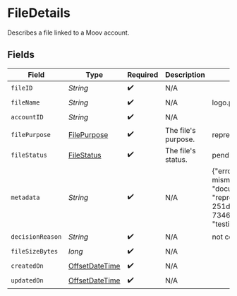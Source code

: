 # FileDetails

Describes a file linked to a Moov account.


## Fields

| Field                                                                                                                                                                                    | Type                                                                                                                                                                                     | Required                                                                                                                                                                                 | Description                                                                                                                                                                              | Example                                                                                                                                                                                  |
| ---------------------------------------------------------------------------------------------------------------------------------------------------------------------------------------- | ---------------------------------------------------------------------------------------------------------------------------------------------------------------------------------------- | ---------------------------------------------------------------------------------------------------------------------------------------------------------------------------------------- | ---------------------------------------------------------------------------------------------------------------------------------------------------------------------------------------- | ---------------------------------------------------------------------------------------------------------------------------------------------------------------------------------------- |
| `fileID`                                                                                                                                                                                 | *String*                                                                                                                                                                                 | :heavy_check_mark:                                                                                                                                                                       | N/A                                                                                                                                                                                      |                                                                                                                                                                                          |
| `fileName`                                                                                                                                                                               | *String*                                                                                                                                                                                 | :heavy_check_mark:                                                                                                                                                                       | N/A                                                                                                                                                                                      | logo.png                                                                                                                                                                                 |
| `accountID`                                                                                                                                                                              | *String*                                                                                                                                                                                 | :heavy_check_mark:                                                                                                                                                                       | N/A                                                                                                                                                                                      |                                                                                                                                                                                          |
| `filePurpose`                                                                                                                                                                            | [FilePurpose](../../models/components/FilePurpose.md)                                                                                                                                    | :heavy_check_mark:                                                                                                                                                                       | The file's purpose.                                                                                                                                                                      | representative_verification                                                                                                                                                              |
| `fileStatus`                                                                                                                                                                             | [FileStatus](../../models/components/FileStatus.md)                                                                                                                                      | :heavy_check_mark:                                                                                                                                                                       | The file's status.                                                                                                                                                                       | pending                                                                                                                                                                                  |
| `metadata`                                                                                                                                                                               | *String*                                                                                                                                                                                 | :heavy_check_mark:                                                                                                                                                                       | N/A                                                                                                                                                                                      | {"error_code": "document-name-mismatch", "requirement_id": "document.individual.verification", "representative_id": "c63ab175-251d-497e-a267-7346d087e180", "comment": "testing comment" |
| `decisionReason`                                                                                                                                                                         | *String*                                                                                                                                                                                 | :heavy_check_mark:                                                                                                                                                                       | N/A                                                                                                                                                                                      | not correct file                                                                                                                                                                         |
| `fileSizeBytes`                                                                                                                                                                          | *long*                                                                                                                                                                                   | :heavy_check_mark:                                                                                                                                                                       | N/A                                                                                                                                                                                      |                                                                                                                                                                                          |
| `createdOn`                                                                                                                                                                              | [OffsetDateTime](https://docs.oracle.com/javase/8/docs/api/java/time/OffsetDateTime.html)                                                                                                | :heavy_check_mark:                                                                                                                                                                       | N/A                                                                                                                                                                                      |                                                                                                                                                                                          |
| `updatedOn`                                                                                                                                                                              | [OffsetDateTime](https://docs.oracle.com/javase/8/docs/api/java/time/OffsetDateTime.html)                                                                                                | :heavy_check_mark:                                                                                                                                                                       | N/A                                                                                                                                                                                      |                                                                                                                                                                                          |